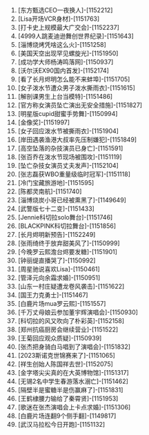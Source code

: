 
1. [东方甄选CEO一夜换人]-[1152212]
1. [Lisa开场VCR身材]-[1151763]
1. [打卡史上规模最大广交会]-[1152237]
1. [4999人跳麦迪逊舞创世界纪录]-[1151643]
1. [淄博烧烤凭啥这么火]-[1151258]
1. [美国天空出现罕见螺旋光]-[1151950]
1. [成功学大师杨涛鸣落网]-[1150937]
1. [沃尔沃EX90国内首发]-[1152174]
1. [看了长月烬明怎么能不来蚌埠]-[1151705]
1. [女子泼水节遭众男子泼水撕雨衣]-[1151615]
1. [解剖课男生上台当模特]-[1151486]
1. [官方称女演员坠亡演出无安全措施]-[1151827]
1. [明星版cupid甜蜜手势舞]-[1150994]
1. [金像奖]-[1151997]
1. [女子回应泼水节被撕雨衣]-[1151904]
1. [岸田遇袭渔港大叔率先压制嫌犯]-[1151849]
1. [高空坠落的杂技演员已身亡]-[1151591]
1. [张百乔在泼水节现场被围攻]-[1151119]
1. [坠亡杂技女演员丈夫发声]-[1152104]
1. [张志磊获WBO重量级临时冠军]-[1151118]
1. [冷门宝藏旅游地]-[1151595]
1. [陈都灵南航]-[1151740]
1. [淄博烧炭小哥已经被熏黑了]-[1149649]
1. [武警版七十二变]-[1151433]
1. [Jennie科切拉solo舞台]-[1151746]
1. [BLACKPINK科切拉舞台]-[1151856]
1. [长月烬明新预告]-[1152249]
1. [张雨绮终于放弃甜美风了]-[1150999]
1. [今晚罗云熙澹台烬要发糖]-[1151901]
1. [钟丽缇直播哭了]-[1150992]
1. [周星驰说喜欢Lisa]-[1150461]
1. [管泽元向余霜求婚]-[1150951]
1. [山东一村庄疑遭龙卷风袭击]-[1151622]
1. [国王力克勇士]-[1151467]
1. [白鹿片场mua罗云熙]-[1151557]
1. [千万丈母娘云参加董宇辉演唱会]-[1150930]
1. [科切拉的风又吹向了朴彩英]-[1152158]
1. [郑州抗癌厨房会继续营业]-[1151522]
1. [王菊回应观众质疑]-[1150939]
1. [张杰把身骑白马唱到了演唱会]-[1151832]
1. [2023斯诺克世锦赛来了]-[1151065]
1. [祥生创始人陈国祥去世]-[1152075]
1. [金字塔尖尖真的在大英博物馆]-[1151317]
1. [无锡2名中学生春游落水溺亡]-[1151462]
1. [隔壁半是蜜糖半是伤赢麻了]-[1151831]
1. [王鹤棣腰力输给了秦霄贤]-[1151953]
1. [歌迷在张杰演唱会上卡点求婚]-[1151306]
1. [白鹿片场连翻9个侧手翻]-[1149817]
1. [武汉马拉松今日开跑]-[1151132]